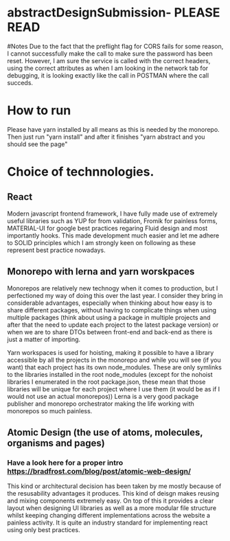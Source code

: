# abstractDesignSubmission- PLEASE READ

#Notes
  Due to the fact that the preflight flag for CORS fails for some reason, I cannot successfully make the call to make sure the password has been reset. However, I am sure the service is called with the correct headers, using the correct attributes as when I am looking in the network tab for debugging, it is looking exactly like the call in POSTMAN where the call succeds.
  
# How to run
  Please have yarn installed by all means as this is needed by the monorepo. Then just run "yarn install" and after it finishes "yarn abstract and you should see the page" 
  
# Choice of technnologies.
 
## React
  Modern javascript frontend framework, I have fully made use of extremely useful libraries such as YUP for from validation, Fromik for painless forms, MATERIAL-UI for google best practices regaring Fluid design and most importantly hooks. This made development much easier and let me adhere to SOLID principles which I am strongly keen on following as these represent best practice nowadays.

## Monorepo with lerna and yarn worskpaces
  Monorepos are relatively new technogy when it comes to production, but I perfectioned my way of doing this over the last year. I consider they bring in considerable advantages, especially when thinking about how easy is to share different packages, without having to complicate things when using multiple packages (think about using a package in multiple projects and after that the need to update each project to the latest package version) or when we are to share DTOs between front-end and back-end as there is just a matter of importing.
  
  Yarn workspaces is used for hoisting, making it possible to have a library accessible by all the projects in the monorepo and while you will see (if you want) that each project has its own node_modules. These are only symlinks to the libraries installed in the root node_modules (except for the nohoist libraries I enumerated in the root package.json, these mean that those libraries will be unique for each project where I use them (it would be as if I would not use an actual monorepos))
  Lerna is a very good package publisher and monorepo orchestrator making the life working with monorepos so much painless.
  
## Atomic Design (the use of atoms, molecules, organisms and pages)
  ### Have a look here for a proper intro https://bradfrost.com/blog/post/atomic-web-design/
  This kind or architectural decision has been taken by me mostly because of the resusability advantages it produces. This kind of deisgn makes reusing and mixing components extremely easy. On top of this it provides a clear layout when designing UI libraries as well as  a more modular file structure whilst keeping changing different implementations across the website a painless activity. It is quite an industry standard for implementing react using only best practices.
